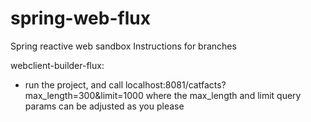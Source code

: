 # spring-web-flux
Spring reactive web sandbox
Instructions for branches

webclient-builder-flux: 
- run the project, and call localhost:8081/catfacts?max_length=300&limit=1000 where the max_length and limit query
params can be adjusted as you please
